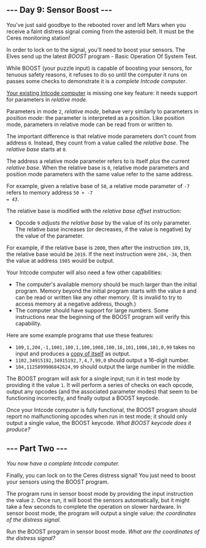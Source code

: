 ## --- Day 9: Sensor Boost ---

You've just said goodbye to the rebooted rover and left Mars when you receive a faint distress signal coming from the asteroid belt. It must be the Ceres monitoring station!

In order to lock on to the signal, you'll need to boost your sensors. The Elves send up the latest _BOOST_ program - Basic Operation Of System Test.

While BOOST (your puzzle input) is capable of boosting your sensors, for <span title="Oh sure, NOW safety is a priority.">tenuous safety reasons</span>, it refuses to do so until the computer it runs on passes some checks to demonstrate it is a _complete Intcode computer_.

[Your existing Intcode computer](5) is missing one key feature: it needs support for parameters in _relative mode_.

Parameters in mode `` 2 ``, _relative mode_, behave very similarly to parameters in _position mode_: the parameter is interpreted as a position. Like position mode, parameters in relative mode can be read from or written to.

The important difference is that relative mode parameters don't count from address `` 0 ``. Instead, they count from a value called the _relative base_. The _relative base_ starts at `` 0 ``.

The address a relative mode parameter refers to is itself _plus_ the current _relative base_. When the relative base is `` 0 ``, relative mode parameters and position mode parameters with the same value refer to the same address.

For example, given a relative base of `` 50 ``, a relative mode parameter of `` -7 `` refers to memory address <code>50 + -7 = <em>43</em></code>.

The relative base is modified with the _relative base offset_ instruction:

*   Opcode `` 9 `` _adjusts the relative base_ by the value of its only parameter. The relative base increases (or decreases, if the value is negative) by the value of the parameter.

For example, if the relative base is `` 2000 ``, then after the instruction `` 109,19 ``, the relative base would be `` 2019 ``. If the next instruction were `` 204,-34 ``, then the value at address `` 1985 `` would be output.

Your Intcode computer will also need a few other capabilities:

*   The computer's available memory should be much larger than the initial program. Memory beyond the initial program starts with the value `` 0 `` and can be read or written like any other memory. (It is invalid to try to access memory at a negative address, though.)
*   The computer should have support for large numbers. Some instructions near the beginning of the BOOST program will verify this capability.

Here are some example programs that use these features:

*   `` 109,1,204,-1,1001,100,1,100,1008,100,16,101,1006,101,0,99 `` takes no input and produces a [copy of itself](https://en.wikipedia.org/wiki/Quine_(computing)) as output.
*   `` 1102,34915192,34915192,7,4,7,99,0 `` should output a 16-digit number.
*   `` 104,1125899906842624,99 `` should output the large number in the middle.

The BOOST program will ask for a single input; run it in test mode by providing it the value `` 1 ``. It will perform a series of checks on each opcode, output any opcodes (and the associated parameter modes) that seem to be functioning incorrectly, and finally output a BOOST keycode.

Once your Intcode computer is fully functional, the BOOST program should report no malfunctioning opcodes when run in test mode; it should only output a single value, the BOOST keycode. _What BOOST keycode does it produce?_

## --- Part Two ---

_You now have a complete Intcode computer._

Finally, you can lock on to the Ceres distress signal! You just need to boost your sensors using the BOOST program.

The program runs in sensor boost mode by providing the input instruction the value `` 2 ``. Once run, it will boost the sensors automatically, but it might take a few seconds to complete the operation on slower hardware. In sensor boost mode, the program will output a single value: _the coordinates of the distress signal_.

Run the BOOST program in sensor boost mode. _What are the coordinates of the distress signal?_